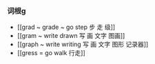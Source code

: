 ### 词根g
- [[grad ~ grade ~ go step 步 走 级]]
- [[gram ~ write drawn 写 画 文字 图画]]
- [[graph ~ write writing 写  画 文字 图形 记录器]]
- [[gress = go walk 行走]]